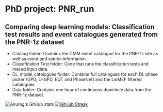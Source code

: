 # PhD project: PNR_run
## Comparing deep learning models: Classification test results and event catalogues generated from the PNR-1z dataset

- Catalog folder: Contains the CMM event catalogue for the PNR-1z site as well as event and station information.
- Classification Test folder: Code that runs the classification tests and mseed input data.
- DL_model_catalogues folder: Contains full catalogues for each DL phase picker (GPD, U-GPD, EQT and PhaseNet) and the LinMEF filtered catalogues.
- Data folder: Contains one hour of continuous downhole data from the PNR-1z dataset.

![Anurag's GitHub stats](https://github-readme-stats.vercel.app/api?username=cindylimsy&show_icons=true&theme=github_dark)
[![GitHub Streak](https://github-readme-streak-stats.herokuapp.com?user=cindylimsy&background=0d1116&stroke=58a5fe&ring=58a5fe&currStreakNum=58a5fe&sideNums=58a5fe&fire=58a5fe&currStreakLabel=58a5fe&sideLabels=58a5fe&dates=c3d0d8)](https://git.io/streak-stats)
